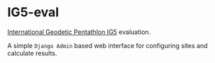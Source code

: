 # IG5-eval

[International Geodetic Pentathlon IG5](https://stavgeo.sk/) evaluation.

A simple `Django Admin` based web interface for configuring sites and calculate
results.
